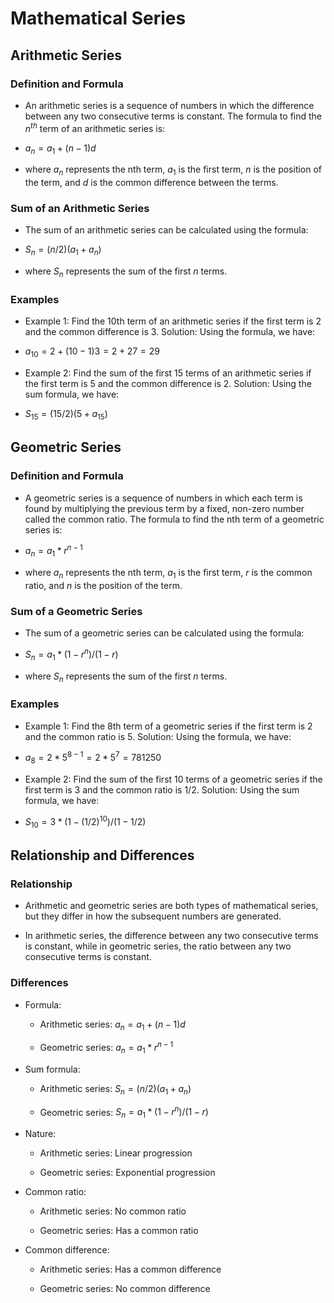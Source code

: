# Mathematical Series

## Arithmetic Series

### Definition and Formula

- An arithmetic series is a sequence of numbers in which the difference between any two consecutive terms is constant. The formula to find the $n^{th}$ term of an arithmetic series is:

- $a_n = a_1 + (n-1)d$

- where  $a_n$  represents the nth term,  $a_1$  is the first term,  $n$  is the position of the term, and  $d$  is the common difference between the terms.

### Sum of an Arithmetic Series

- The sum of an arithmetic series can be calculated using the formula:

- $S_n = (n/2)(a_1 + a_n)$

- where  $S_n$  represents the sum of the first  $n$  terms.

### Examples

- Example 1: Find the 10th term of an arithmetic series if the first term is 2 and the common difference is 3.
Solution: Using the formula, we have:

- $a_10 = 2 + (10-1)3 = 2 + 27 = 29$

- Example 2: Find the sum of the first 15 terms of an arithmetic series if the first term is 5 and the common difference is 2.
Solution: Using the sum formula, we have:

- $S_15 = (15/2)(5 + a_15)$

## Geometric Series

### Definition and Formula

- A geometric series is a sequence of numbers in which each term is found by multiplying the previous term by a fixed, non-zero number called the common ratio. The formula to find the nth term of a geometric series is:

- $a_n = a_1 * r^{n-1}$

- where  $a_n$  represents the nth term,  $a_1$  is the first term,  $r$  is the common ratio, and  $n$  is the position of the term.

### Sum of a Geometric Series

- The sum of a geometric series can be calculated using the formula:

- $S_n = a_1 * (1 - r^n) / (1 - r)$

- where $S_n$  represents the sum of the first  $n$  terms.

### Examples

- Example 1: Find the 8th term of a geometric series if the first term is 2 and the common ratio is 5.
Solution: Using the formula, we have:

- $a_8 = 2 * 5^{8-1} = 2 * 5^7 = 781250$

- Example 2: Find the sum of the first 10 terms of a geometric series if the first term is 3 and the common ratio is 1/2.
Solution: Using the sum formula, we have:

- $S_10 = 3 * (1 - (1/2)^{10}) / (1 - 1/2)$

## Relationship and Differences

### Relationship

- Arithmetic and geometric series are both types of mathematical series, but they differ in how the subsequent numbers are generated.

- In arithmetic series, the difference between any two consecutive terms is constant, while in geometric series, the ratio between any two consecutive terms is constant.

### Differences

- Formula:

	- Arithmetic series:  $a_n = a_1 + (n-1)d$

	- Geometric series:  $a_n = a_1 * r^{n-1}$ 

- Sum formula:

	- Arithmetic series:  $S_n = (n/2)(a_1 + a_n)$

	- Geometric series:  $S_n = a_1 * (1 - r^n) / (1 - r)$

- Nature:

	- Arithmetic series: Linear progression

	- Geometric series: Exponential progression

- Common ratio:

	- Arithmetic series: No common ratio

	- Geometric series: Has a common ratio

- Common difference:

	- Arithmetic series: Has a common difference

	- Geometric series: No common difference


